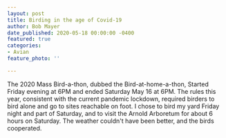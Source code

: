 ```yaml
---
layout: post
title: Birding in the age of Covid-19
author: Bob Mayer
date_published: 2020-05-18 00:00:00 -0400
featured: true
categories:
- Avian
feature_photo: ''

---
```

The 2020 Mass Bird-a-thon, dubbed the Bird-at-home-a-thon, Started Friday evening at 6PM and ended Saturday May 16 at 6PM.  The rules this year, consistent with the current pandemic lockdown, required birders to bird alone and go to sites reachable on foot.  I chose to bird my yard Friday night and part of Saturday, and to visit the Arnold Arboretum for about 6 hours on Saturday.  The weather couldn't have been better, and the birds cooperated.